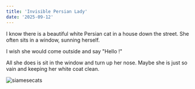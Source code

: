 ```yaml
---
title: 'Invisible Persian Lady'
date: '2025-09-12'
---
```

 
I know there is a beautiful white Persian cat in a house down the street.
She often sits in a window, sunning herself.

I wish she would come outside and say "Hello !"

All she does is sit in the window and turn up her nose.
Maybe she is just so vain and keeping her white coat clean.
 
![siamesecats](/images/White_Persian.jpg)

 